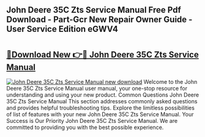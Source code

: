 ## John Deere 35C Zts Service Manual Free Pdf Download - Part-Gcr New Repair Owner Guide - User Service Edition eGWV4

# <h2><a href="http://bc88273.oget.top/?id=John+Deere+35C+Zts+Service+Manual">🔗Download New 👉🔴 John Deere 35C Zts Service Manual</a></h2>

[![John Deere 35C Zts Service Manual new download](https://i.imgur.com/5g1atiW.png)](http://bc88273.oget.top/?id=John+Deere+35C+Zts+Service+Manual)
Welcome to the John Deere 35C Zts Service Manual user manual, your one-stop resource for understanding and using your new product. Common Questions John Deere 35C Zts Service Manual This section addresses commonly asked questions and provides helpful troubleshooting tips. Explore the limitless possibilities of list of features with your new John Deere 35C Zts Service Manual. Your Success is Our Priority John Deere 35C Zts Service Manual. We are committed to providing you with the best possible experience.
